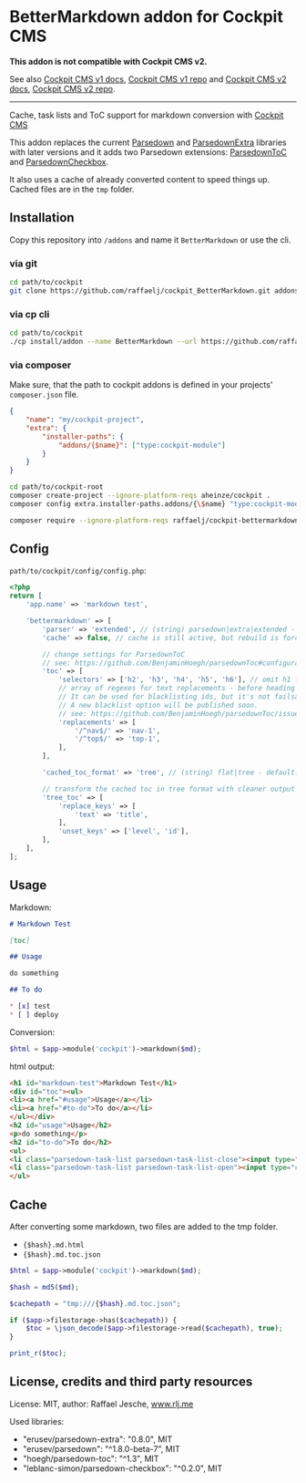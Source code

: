 # BetterMarkdown addon for Cockpit CMS

**This addon is not compatible with Cockpit CMS v2.**

See also [Cockpit CMS v1 docs](https://v1.getcockpit.com/documentation), [Cockpit CMS v1 repo](https://github.com/agentejo/cockpit) and [Cockpit CMS v2 docs](https://getcockpit.com/documentation/), [Cockpit CMS v2 repo](https://github.com/Cockpit-HQ/Cockpit).

---

Cache, task lists and ToC support for markdown conversion with [Cockpit CMS][1]

This addon replaces the current [Parsedown][2] and [ParsedownExtra][3] libraries with later versions and it adds two Parsedown extensions: [ParsedownToC][4] and [ParsedownCheckbox][5].

It also uses a cache of already converted content to speed things up. Cached files are in the `tmp` folder.

## Installation

Copy this repository into `/addons` and name it `BetterMarkdown` or use the cli.

### via git

```bash
cd path/to/cockpit
git clone https://github.com/raffaelj/cockpit_BetterMarkdown.git addons/BetterMarkdown
```

### via cp cli

```bash
cd path/to/cockpit
./cp install/addon --name BetterMarkdown --url https://github.com/raffaelj/cockpit_BetterMarkdown/archive/master.zip
```

### via composer

Make sure, that the path to cockpit addons is defined in your projects' `composer.json` file.

```json
{
    "name": "my/cockpit-project",
    "extra": {
        "installer-paths": {
            "addons/{$name}": ["type:cockpit-module"]
        }
    }
}
```

```bash
cd path/to/cockpit-root
composer create-project --ignore-platform-reqs aheinze/cockpit .
composer config extra.installer-paths.addons/{\$name} "type:cockpit-module"

composer require --ignore-platform-reqs raffaelj/cockpit-bettermarkdown
```

## Config

`path/to/cockpit/config/config.php`:

```php
<?php
return [
    'app.name' => 'markdown test',

    'bettermarkdown' => [
        'parser' => 'extended', // (string) parsedown|extra|extended - default: extended
        'cache' => false, // cache is still active, but rebuild is forced --> useful for debugging

        // change settings for ParsedownToC
        // see: https://github.com/BenjaminHoegh/parsedownToc#configuration
        'toc' => [ 
            'selectors' => ['h2', 'h3', 'h4', 'h5', 'h6'], // omit h1 from toc
            // array of regexes for text replacements - before heading ids are generated
            // It can be used for blacklisting ids, but it's not failsafe.
            // A new blacklist option will be published soon.
            // see: https://github.com/BenjaminHoegh/parsedownToc/issues/5
            'replacements' => [ 
                '/^nav$/' => 'nav-1',
                '/^top$/' => 'top-1',
            ],
        ],

        'cached_toc_format' => 'tree', // (string) flat|tree - default: flat

        // transform the cached toc in tree format with cleaner output
        'tree_toc' => [
            'replace_keys' => [
                'text' => 'title',
            ],
            'unset_keys' => ['level', 'id'],
        ],
    ],
];
```

## Usage

Markdown:

```md
# Markdown Test

[toc]

## Usage

do something

## To do

* [x] test
* [ ] deploy
```

Conversion:

```php
$html = $app->module('cockpit')->markdown($md);
```

html output:

```html
<h1 id="markdown-test">Markdown Test</h1>
<div id="toc"><ul>
<li><a href="#usage">Usage</a></li>
<li><a href="#to-do">To do</a></li>
</ul></div>
<h2 id="usage">Usage</h2>
<p>do something</p>
<h2 id="to-do">To do</h2>
<ul>
<li class="parsedown-task-list parsedown-task-list-close"><input type="checkbox" checked disabled /> test</li>
<li class="parsedown-task-list parsedown-task-list-open"><input type="checkbox" disabled /> deploy</li>
</ul>
```

## Cache

After converting some markdown, two files are added to the tmp folder.

* `{$hash}.md.html`
* `{$hash}.md.toc.json`

```php
$html = $app->module('cockpit')->markdown($md);

$hash = md5($md);

$cachepath = "tmp:///{$hash}.md.toc.json";

if ($app->filestorage->has($cachepath)) {
    $toc = \json_decode($app->filestorage->read($cachepath), true);
}

print_r($toc);
```


## License, credits and third party resources

License: MIT, author: Raffael Jesche, www.rlj.me

Used libraries:

* "erusev/parsedown-extra": "0.8.0", MIT
* "erusev/parsedown": "^1.8.0-beta-7", MIT
* "hoegh/parsedown-toc": "^1.3", MIT
* "leblanc-simon/parsedown-checkbox": "^0.2.0", MIT



[1]: https://github.com/agentejo/cockpit
[2]: https://github.com/erusev/parsedown
[3]: https://github.com/erusev/parsedown-extra
[4]: https://github.com/BenjaminHoegh/parsedownToc
[5]: https://github.com/leblanc-simon/parsedown-checkbox
